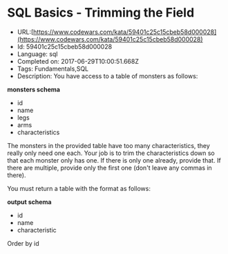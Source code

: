# SQL Basics - Trimming the Field

 - URL:[https://www.codewars.com/kata/59401c25c15cbeb58d000028](https://www.codewars.com/kata/59401c25c15cbeb58d000028)
 - Id: 59401c25c15cbeb58d000028
 - Language: sql
 - Completed on: 2017-06-29T10:00:51.668Z
 - Tags: Fundamentals,SQL
 - Description:
You have access to a table of monsters as follows:

**monsters schema**
* id
* name
* legs
* arms
* characteristics

The monsters in the provided table have too many characteristics, they really only need one each. Your job is to trim the characteristics down so that each monster only has one. If there is only one already, provide that. If there are multiple, provide only the first one (don't leave any commas in there).

You must return a table with the format as follows:

**output schema**
* id
* name
* characteristic

Order by id
